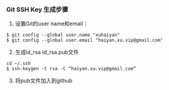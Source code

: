 ### Git SSH Key 生成步骤

1. 设置Git的user name和email：
```
$ git config --global user.name "xuhaiyan"
$ git config --global user.email "haiyan.xu.vip@gmail.com"
```
2. 生成id_rsa  id_rsa.pub文件
```
cd ~/.ssh
$ ssh-keygen -t rsa -C “haiyan.xu.vip@gmail.com”
```

3. 将pub文件加入到github